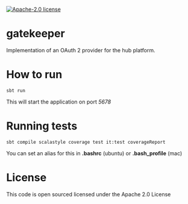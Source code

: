 [![Apache-2.0 license](http://img.shields.io/badge/license-Apache-brightgreen.svg)](http://www.apache.org/licenses/LICENSE-2.0.html)

gatekeeper
==========

Implementation of an OAuth 2 provider for the hub platform.

How to run
==========

```sbtshell
sbt run
```

This will start the application on port *5678*

Running tests
=============

```````````
sbt compile scalastyle coverage test it:test coverageReport
```````````

You can set an alias for this in **.bashrc** (ubuntu) or **.bash_profile** (mac)

License
=======
This code is open sourced licensed under the Apache 2.0 License
